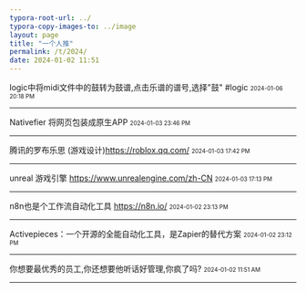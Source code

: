 ```yaml
---
typora-root-url: ../
typora-copy-images-to: ../image
layout: page 
title: "一个人推"
permalink: /t/2024/
date: 2024-01-02 11:51
---
```


logic中将midi文件中的鼓转为鼓谱,点击乐谱的谱号,选择"鼓" #logic
<font size="1">2024-01-06 20:18 PM</font>
<hr>

Nativefier 将网页包装成原生APP
<font size="1">2024-01-03 23:46 PM</font>
<hr>

腾讯的罗布乐思 (游戏设计)<https://roblox.qq.com/>
<font size="1">2024-01-03 17:42 PM</font>
<hr>

unreal 游戏引擎 <https://www.unrealengine.com/zh-CN>
<font size="1">2024-01-03 17:13 PM</font>
<hr>

n8n也是个工作流自动化工具 <https://n8n.io/>
<font size="1">2024-01-02 23:13 PM</font>
<hr>

Activepieces：一个开源的全能自动化工具，是Zapier的替代方案
<font size="1">2024-01-02 23:12 PM</font>
<hr>

你想要最优秀的员工,你还想要他听话好管理,你疯了吗?
<font size="1">2024-01-02 11:51 AM</font>
<hr>

